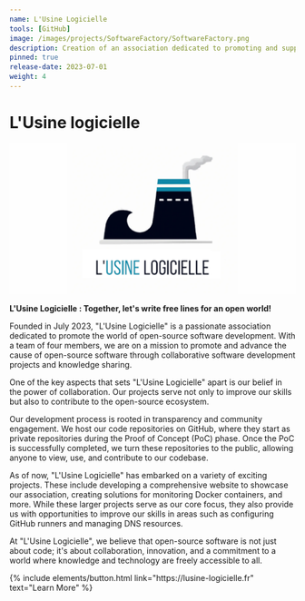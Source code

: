 ```yaml
---
name: L'Usine Logicielle
tools: [GitHub]
image: /images/projects/SoftwareFactory/SoftwareFactory.png
description: Creation of an association dedicated to promoting and supporting Open Source Software Development
pinned: true
release-date: 2023-07-01
weight: 4
---
```



# L'Usine logicielle
![Logo de L’Usine Logicielle](/images/projects/SoftwareFactory/SoftwareFactory.png)

**L'Usine Logicielle : Together, let's write free lines for an open world!**

Founded in July 2023, "L'Usine Logicielle" is a passionate association dedicated to promote the world of open-source software development. With a team of four members, we are on a mission to promote and advance the cause of open-source software through collaborative software development projects and knowledge sharing.

One of the key aspects that sets "L'Usine Logicielle" apart is our belief in the power of collaboration. Our projects serve not only to improve our skills but also to contribute to the open-source ecosystem.

Our development process is rooted in transparency and community engagement. We host our code repositories on GitHub, where they start as private repositories during the Proof of Concept (PoC) phase. Once the PoC is successfully completed, we turn these repositories to the public, allowing anyone to view, use, and contribute to our codebase.

As of now, "L'Usine Logicielle" has embarked on a variety of exciting projects. These include developing a comprehensive website to showcase our association, creating solutions for monitoring Docker containers, and more. While these larger projects serve as our core focus, they also provide us with opportunities to improve our skills in areas such as configuring GitHub runners and managing DNS resources.

At "L'Usine Logicielle", we believe that open-source software is not just about code; it's about collaboration, innovation, and a commitment to a world where knowledge and technology are freely accessible to all.


<p class="text-center">
{% include elements/button.html link="https://lusine-logicielle.fr" text="Learn More" %}
</p>
